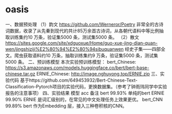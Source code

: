 # oasis
一、数据预处理
（1）韵文
https://github.com/Werneror/Poetry 非常全的古诗词数据，收录了从先秦到现代的共计85万余首古诗词，从各朝代语料中等比例抽取训练集约10 万条，验证集5000 条，测试集5000 条。
（2）散文
https://sites.google.com/site/xdguoxue/Home/guo-xue-jing-dian-quan-wen/jingshiziji%E2%80%94%E2%80%94sibuquanwen 经史子集——四部全文。爬虫获取语料约10 万条，抽取训练集约9 万条，验证集5000 条，测试集5000 条。
二、预训练模型
本次实验预训练模型：
bert_Chinese: https://s3.amazonaws.com/models.huggingface.co/bert/bert-base-chinese.tar.gz
ERNIE_Chinese: http://image.nghuyong.top/ERNIE.zip
三、实验代码
基于https://github.com/649453932/Bert-Chinese-Text-Classification-Pytorch项目的实验代码，更换数据集。（参考了钟雨玮同学中实验报告的注意事项）
四、实验结果
模型	acc	备注
bert	99.93%	单纯的bert
ERNIE	99.90%	ERNIE 是词汇级别的，在常见的中文处理任务上效果更优。
bert_CNN	99.89%	bert 作为Embedding 层，接入三种卷积核的CNN。


